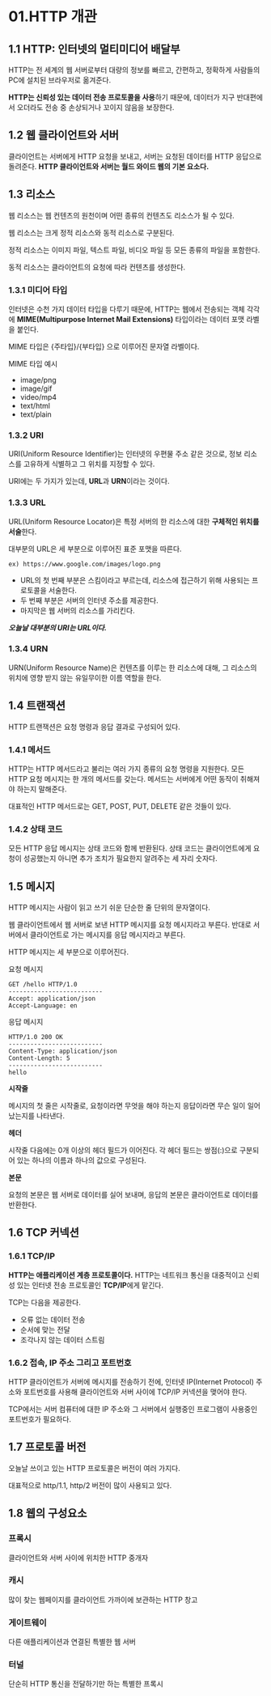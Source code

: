 # 01.HTTP 개관

## 1.1 HTTP: 인터넷의 멀티미디어 배달부

HTTP는 전 세계의 웹 서버로부터 대량의 정보를 빠르고, 간편하고, 정확하게 사람들의 PC에 설치된 브라우저로 옮겨준다.

**HTTP는 신뢰성 있는 데이터 전송 프로토콜을 사용**하기 때문에, 데이터가 지구 반대편에서 오더라도 전송 중 손상되거나 꼬이지 않음을 보장한다.

## 1.2 웹 클라이언트와 서버

클라이언트는 서버에게 HTTP 요청을 보내고, 서버는 요청된 데이터를 HTTP 응답으로 돌려준다. **HTTP 클라이언트와 서버는 월드 와이드 웹의 기본 요소다.**

## 1.3 리소스

웹 리소스는 웹 컨텐츠의 원천이며 어떤 종류의 컨텐츠도 리소스가 될 수 있다.

웹 리소스는 크게 정적 리소스와 동적 리소스로 구분된다.

정적 리소스는 이미지 파일, 텍스트 파일, 비디오 파일 등 모든 종류의 파일을 포함한다.

동적 리소스는 클라이언트의 요청에 따라 컨텐츠를 생성한다.

### 1.3.1 미디어 타입

인터넷은 수천 가지 데이터 타입을 다루기 때문에, HTTP는 웹에서 전송되는 객체 각각에 **MIME(Multipurpose Internet Mail Extensions)** 타입이라는 데이터 포맷 라벨을 붙인다.

MIME 타입은 {주타입}/{부타입} 으로 이루어진 문자열 라벨이다.

MIME 타입 예시

- image/png
- image/gif
- video/mp4
- text/html
- text/plain

### 1.3.2 URI

URI(Uniform Resource Identifier)는 인터넷의 우편물 주소 같은 것으로, 정보 리소스를 고유하게 식별하고 그 위치를 지정할 수 있다.

URI에는 두 가지가 있는데, **URL**과 **URN**이라는 것이다.

### 1.3.3 URL

URL(Uniform Resource Locator)은 특정 서버의 한 리소스에 대한 **구체적인 위치를 서술**한다.

대부분의 URL은 세 부분으로 이루어진 표준 포맷을 따른다.

`ex) https://www.google.com/images/logo.png`

- URL의 첫 번째 부분은 스킴이라고 부르는데, 리소스에 접근하기 위해 사용되는 프로토콜을 서술한다.
- 두 번째 부분은 서버의 인터넷 주소를 제공한다.
- 마지막은 웹 서버의 리소스를 가리킨다.

***오늘날 대부분의 URI는 URL이다.***

### 1.3.4 URN

URN(Uniform Resource Name)은 컨텐츠를 이루는 한 리소스에 대해, 그 리소스의 위치에 영향 받지 않는 유일무이한 이름 역할을 한다.

## 1.4 트랜잭션

HTTP 트랜잭션은 요청 명령과 응답 결과로 구성되어 있다.

### 1.4.1 메서드

HTTP는 HTTP 메서드라고 불리는 여러 가지 종류의 요청 명령을 지원한다. 모든 HTTP 요청 메시지는 한 개의 메서드를 갖는다. 메서드는 서버에게 어떤 동작이 취해져야 하는지 말해준다.

대표적인 HTTP 메서드로는 GET, POST, PUT, DELETE 같은 것들이 있다.

### 1.4.2 상태 코드

모든 HTTP 응답 메시지는 상태 코드와 함께 반환된다. 상태 코드는 클라이언트에게 요청이 성공했는지 아니면 추가 조치가 필요한지 알려주는 세 자리 숫자다.

## 1.5 메시지

HTTP 메시지는 사람이 읽고 쓰기 쉬운 단순한 줄 단위의 문자열이다.

웹 클라이언트에서 웹 서버로 보낸 HTTP 메시지를 요청 메시지라고 부른다. 반대로 서버에서 클라이언트로 가는 메시지를 응답 메시지라고 부른다.

HTTP 메시지는 세 부분으로 이루어진다.

요청 메시지

```text
GET /hello HTTP/1.0
--------------------------
Accept: application/json
Accept-Language: en
```

응답 메시지

```text
HTTP/1.0 200 OK
--------------------------
Content-Type: application/json
Content-Length: 5
--------------------------
hello
```

**시작줄**

메시지의 첫 줄은 시작줄로, 요청이라면 무엇을 해야 하는지 응답이라면 무슨 일이 일어났는지를 나타낸다.

**헤더**

시작줄 다음에는 0개 이상의 헤더 필드가 이어진다. 각 헤더 필드는 쌍점(:)으로 구분되어 있는 하나의 이름과 하나의 값으로 구성된다.

**본문**

요청의 본문은 웹 서버로 데이터를 실어 보내며, 응답의 본문은 클라이언트로 데이터를 반환한다.

## 1.6 TCP 커넥션

### 1.6.1 TCP/IP

**HTTP는 애플리케이션 계층 프로토콜이다.** HTTP는 네트워크 통신을 대중적이고 신뢰성 있는 인터넷 전송 프로토콜인 **TCP/IP**에게 맡긴다.

TCP는 다음을 제공한다.

- 오류 없는 데이터 전송
- 순서에 맞는 전달
- 조각나지 않는 데이터 스트림

### 1.6.2 접속, IP 주소 그리고 포트번호

HTTP 클라이언트가 서버에 메시지를 전송하기 전에, 인터넷 IP(Internet Protocol) 주소와 포트번호를 사용해 클라이언트와 서버 사이에 TCP/IP 커넥션을 맺어야 한다.

TCP에서는 서버 컴퓨터에 대한 IP 주소와 그 서버에서 실행중인 프로그램이 사용중인 포트번호가 필요하다.

## 1.7 프로토콜 버전

오늘날 쓰이고 있는 HTTP 프로토콜은 버전이 여러 가지다.

대표적으로 http/1.1, http/2 버전이 많이 사용되고 있다.

## 1.8 웹의 구성요소

### 프록시

클라이언트와 서버 사이에 위치한 HTTP 중개자

### 캐시

많이 찾는 웹페이지를 클라이언트 가까이에 보관하는 HTTP 창고

### 게이트웨이

다른 애플리케이션과 연결된 특별한 웹 서버

### 터널

단순히 HTTP 통신을 전달하기만 하는 특별한 프록시